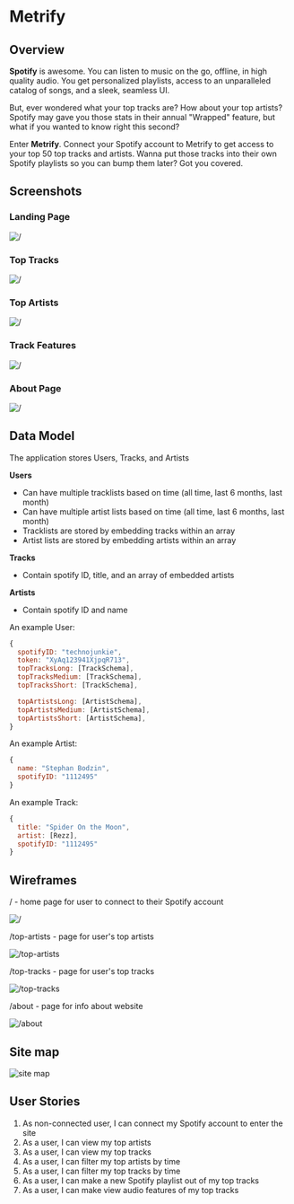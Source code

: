 #  Metrify

## Overview

**Spotify** is awesome. You can listen to music on the go, offline, in high quality audio. You get personalized playlists, access to an unparalleled catalog of songs, and a sleek, seamless UI.

But, ever wondered what your top tracks are? How about your top artists? Spotify may gave you those stats in their annual "Wrapped" feature, but what if you wanted to know right this second? 

Enter **Metrify**. Connect your Spotify account to Metrify to get access to your top 50 top tracks and artists. Wanna put those tracks into their own Spotify playlists so you can bump them later? Got you covered. 

## Screenshots

### Landing Page

![/](documentation/screenshots/landing-page.jpg)

### Top Tracks

![/](documentation/screenshots/top-tracks.jpg)

### Top Artists

![/](documentation/screenshots/top-artists.jpg)

### Track Features

![/](documentation/screenshots/track-features.jpg)

### About Page

![/](documentation/screenshots/about.jpg)

## Data Model

The application stores Users, Tracks, and Artists

**Users**
* Can have multiple tracklists based on time (all time, last 6 months, last month) 
* Can have multiple artist lists based on time (all time, last 6 months, last month) 
* Tracklists are stored by embedding tracks within an array 
* Artist lists are stored by embedding artists within an array 

**Tracks**
* Contain spotify ID, title, and an array of embedded artists

**Artists**
* Contain spotify ID and name

An example User:

```javascript
{
  spotifyID: "technojunkie",
  token: "XyAq123941XjpqR713",
  topTracksLong: [TrackSchema],
  topTracksMedium: [TrackSchema],
  topTracksShort: [TrackSchema],

  topArtistsLong: [ArtistSchema],
  topArtistsMedium: [ArtistSchema],
  topArtistsShort: [ArtistSchema],
}
```

An example Artist:

```javascript
{
  name: "Stephan Bodzin",
  spotifyID: "1112495" 
}
```

An example Track:

```javascript
{
  title: "Spider On the Moon", 
  artist: [Rezz], 
  spotifyID: "1112495"
}
```

## Wireframes

/ - home page for user to connect to their Spotify account

![/](documentation/wireframes/login-wireframe.png)

/top-artists - page for user's top artists

![/top-artists](documentation/wireframes/top-artists-wireframe.png)

/top-tracks - page for user's top tracks

![/top-tracks](documentation/wireframes/top-tracks-wireframe.png)

/about - page for info about website 

![/about](documentation/wireframes/about-wireframe.png)

## Site map

![site map](documentation/site-map.png)

## User Stories

1. As non-connected user, I can connect my Spotify account to enter the site
2. As a user, I can view my top artists
3. As a user, I can view my top tracks
4. As a user, I can filter my top artists by time
5. As a user, I can filter my top tracks by time
6. As a user, I can make a new Spotify playlist out of my top tracks
7. As a user, I can make view audio features of my top tracks